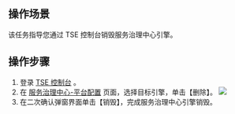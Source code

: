 
 ## 操作场景

该任务指导您通过 TSE 控制台销毁服务治理中心引擎。


## 操作步骤

1. 登录 [TSE 控制台](https://console.cloud.tencent.com/tse) 。
2. 在 [服务治理中心-平台配置](https://console.cloud.tencent.com/tse/governance?rid=33) 页面，选择目标引擎，单击【删除】。
![](https://main.qcloudimg.com/raw/9515026c4f9130f29cd576bc4f5d328c.png)
5. 在二次确认弹窗界面单击【销毁】，完成服务治理中心引擎销毁。
